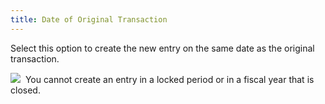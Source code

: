 ```yaml
---
title: Date of Original Transaction
---
```



Select this option to create the new entry on the same date as the original  transaction.


![]({{site.acc_baseurl}}/img/note.gif)  You  cannot create an entry in a locked period or in a fiscal year that is  closed.
